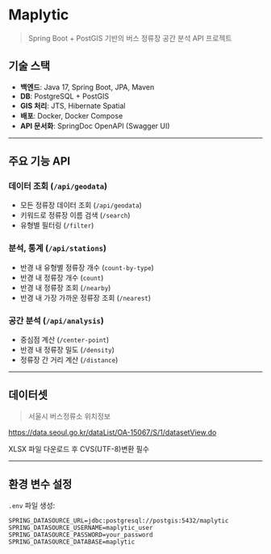 # Maplytic

> Spring Boot + PostGIS 기반의 버스 정류장 공간 분석 API 프로젝트

## 기술 스택

- **백엔드**: Java 17, Spring Boot, JPA, Maven  
- **DB**: PostgreSQL + PostGIS  
- **GIS 처리**: JTS, Hibernate Spatial  
- **배포**: Docker, Docker Compose  
- **API 문서화**: SpringDoc OpenAPI (Swagger UI)  

---

## 주요 기능 API

### 데이터 조회 (`/api/geodata`)
- 모든 정류장 데이터 조회 (`/api/geodata`)
- 키워드로 정류장 이름 검색 (`/search`)
- 유형별 필터링 (`/filter`)

### 분석, 통계 (`/api/stations`)
- 반경 내 유형별 정류장 개수 (`count-by-type`)
- 반경 내 정류장 개수 (`count`)
- 반경 내 정류장 조회 (`/nearby`)
- 반경 내 가장 가까운 정류장 조회 (`/nearest`)

### 공간 분석 (`/api/analysis`)
- 중심점 계산 (`/center-point`)
- 반경 내 정류장 밀도 (`/density`)
- 정류장 간 거리 계산 (`/distance`)

---

## 데이터셋

> 서울시 버스정류소 위치정보

https://data.seoul.go.kr/dataList/OA-15067/S/1/datasetView.do

XLSX 파일 다운로드 후 CVS(UTF-8)변환 필수

---

## 환경 변수 설정

`.env` 파일 생성:

```env
SPRING_DATASOURCE_URL=jdbc:postgresql://postgis:5432/maplytic
SPRING_DATASOURCE_USERNAME=maplytic_user
SPRING_DATASOURCE_PASSWORD=your_password
SPRING_DATASOURCE_DATABASE=maplytic
